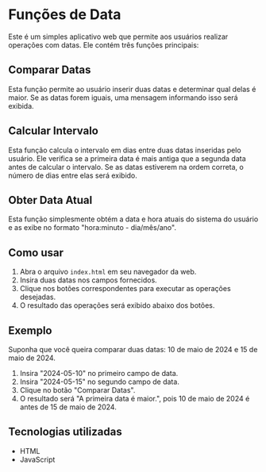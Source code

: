 # Funções de Data

Este é um simples aplicativo web que permite aos usuários realizar operações com datas. Ele contém três funções principais:

## Comparar Datas

Esta função permite ao usuário inserir duas datas e determinar qual delas é maior. Se as datas forem iguais, uma mensagem informando isso será exibida.

## Calcular Intervalo

Esta função calcula o intervalo em dias entre duas datas inseridas pelo usuário. Ele verifica se a primeira data é mais antiga que a segunda data antes de calcular o intervalo. Se as datas estiverem na ordem correta, o número de dias entre elas será exibido.

## Obter Data Atual

Esta função simplesmente obtém a data e hora atuais do sistema do usuário e as exibe no formato "hora:minuto - dia/mês/ano".

## Como usar

1. Abra o arquivo `index.html` em seu navegador da web.
2. Insira duas datas nos campos fornecidos.
3. Clique nos botões correspondentes para executar as operações desejadas.
4. O resultado das operações será exibido abaixo dos botões.

## Exemplo

Suponha que você queira comparar duas datas: 10 de maio de 2024 e 15 de maio de 2024.

1. Insira "2024-05-10" no primeiro campo de data.
2. Insira "2024-05-15" no segundo campo de data.
3. Clique no botão "Comparar Datas".
4. O resultado será "A primeira data é maior.", pois 10 de maio de 2024 é antes de 15 de maio de 2024.

## Tecnologias utilizadas

- HTML
- JavaScript

